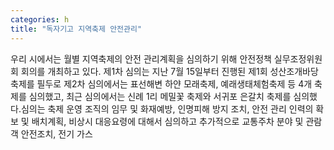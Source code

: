 ```yaml
---
categories: h
title: "독자기고 지역축제 안전관리"
---
```

우리 시에서는 월별 지역축제의 안전 관리계획을 심의하기 위해 안전정책 실무조정위원회 회의를 개최하고 있다. 제1차 심의는 지난 7월 15일부터 진행된 제1회 성산조개바당 축제를 필두로 제2차 심의에서는 표선해변 하얀 모래축제, 예래생태체험축제 등 4개 축제를 심의했고, 최근 심의에서는 신례 1리 메밀꽃 축제와 서귀포 은갈치 축제를 심의했다.심의는 축제 운영 조직의 임무 및 화재예방, 인명피해 방지 조치, 안전 관리 인력의 확보 및 배치계획, 비상시 대응요령에 대해서 심의하고 추가적으로 교통주차 분야 및 관람객 안전조치, 전기 가스